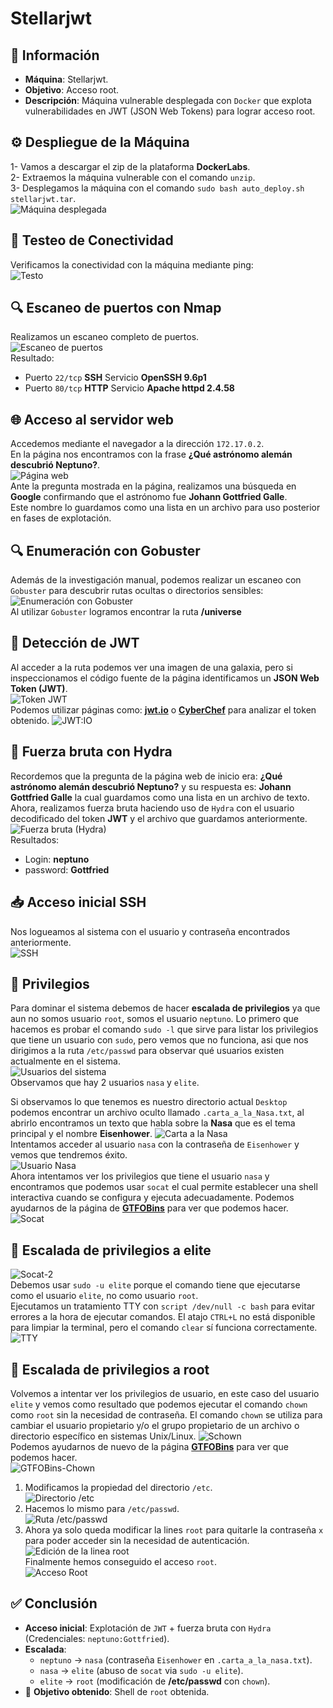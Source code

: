 # Stellarjwt

## 📄 Información
- **Máquina**: Stellarjwt.
- **Objetivo**: Acceso root.
- **Descripción**: Máquina vulnerable desplegada con `Docker` que explota vulnerabilidades en JWT (JSON Web Tokens) para lograr acceso root.

## ⚙️ Despliegue de la Máquina
1- Vamos a descargar el zip de la plataforma **DockerLabs**.  
2- Extraemos la máquina vulnerable con el comando `unzip`.  
3- Desplegamos la máquina con el comando `sudo bash auto_deploy.sh stellarjwt.tar`.  
![Máquina desplegada](images/Maquina%20desplegada.png)  

## 📶 Testeo de Conectividad
Verificamos la conectividad con la máquina mediante ping:  
![Testo](images/Testeo.png)  

## 🔍 Escaneo de puertos con Nmap
Realizamos un escaneo completo de puertos.  
![Escaneo de puertos](images/Escaneo%20de%20puertos.png)  
Resultado:
- Puerto `22/tcp` **SSH** Servicio **OpenSSH 9.6p1**
- Puerto `80/tcp` **HTTP** Servicio **Apache httpd 2.4.58**

## 🌐 Acceso al servidor web
Accedemos mediante el navegador a la dirección `172.17.0.2`.  
En la página nos encontramos con la frase **¿Qué astrónomo alemán descubrió Neptuno?**.  
![Página web](images/Página%20web.png)  
Ante la pregunta mostrada en la página, realizamos una búsqueda en **Google** confirmando que el astrónomo fue **Johann Gottfried Galle**.  
Este nombre lo guardamos como una lista en un archivo para uso posterior en fases de explotación.

## 🔍 Enumeración con Gobuster
Además de la investigación manual, podemos realizar un escaneo con `Gobuster` para descubrir rutas ocultas o directorios sensibles:
![Enumeración con Gobuster](images/Gobuster.png)  
Al utilizar `Gobuster` logramos encontrar la ruta **/universe**

## 🔑 Detección de JWT
Al acceder a la ruta podemos ver una imagen de una galaxia, pero si inspeccionamos el código fuente de la página identificamos un **JSON Web Token (JWT)**.  
![Token JWT](images/Token.png)  
Podemos utilizar páginas como: **[jwt.io](https://jwt.io)** o **[CyberChef](https://gchq.github.io/CyberChef/)** para analizar el token obtenido.
![JWT:IO](images/JWT.png)  

## 🧠 Fuerza bruta con Hydra
Recordemos que la pregunta de la página web de inicio era: **¿Qué astrónomo alemán descubrió Neptuno?** y su respuesta es: **Johann Gottfried Galle** la cual guardamos como una lista en un archivo de texto.  
Ahora, realizamos fuerza bruta haciendo uso de `Hydra` con el usuario decodificado del token **JWT** y el archivo que guardamos anteriormente. 
![Fuerza bruta (Hydra)](images/Hydra.png)    
Resultados: 
- Login: **neptuno**
- password: **Gottfried**

## 📥 Acceso inicial SSH
Nos logueamos al sistema con el usuario y contraseña encontrados anteriormente.  
![SSH](images/SSH.png)  

## 🔐 Privilegios
Para dominar el sistema debemos de hacer **escalada de privilegios** ya que aun no somos usuario `root`, somos el usuario `neptuno`.
Lo primero que hacemos es probar el comando `sudo -l` que sirve para listar los privilegios que tiene un usuario con `sudo`, pero vemos que no funciona, asi que nos dirigimos a la ruta `/etc/passwd` para observar qué usuarios existen actualmente en el sistema.  
![Usuarios del sistema](images/Usuarios.png)  
Observamos que hay 2 usuarios `nasa` y `elite`.  

Si observamos lo que tenemos es nuestro directorio actual `Desktop` podemos encontrar un archivo oculto llamado `.carta_a_la_Nasa.txt`, al abrirlo encontramos un texto que habla sobre la **Nasa** que es el tema principal y el nombre **Eisenhower**.
![Carta a la Nasa](images/Carta%20a%20la%20nasa.png)   
Intentamos acceder al usuario `nasa` con la contraseña de `Eisenhower` y vemos que tendremos éxito.  
![Usuario Nasa](images/Usuario%20nasa.png)   
Ahora intentamos ver los privilegios que tiene el usuario `nasa` y encontramos que podemos usar `socat` el cual permite establecer una shell interactiva cuando se configura y ejecuta adecuadamente. Podemos ayudarnos de la página de **[GTFOBins](https://gtfobins.github.io/)** para ver que podemos hacer.  
![Socat](images/Socat.png)  

## 🚀 Escalada de privilegios a elite
![Socat-2](images/Socat-2.png)  
Debemos usar `sudo -u elite` porque el comando tiene que ejecutarse como el usuario `elite`, no como usuario `root`.  
Ejecutamos un tratamiento TTY con `script /dev/null -c bash` para evitar errores a la hora de ejecutar comandos. El atajo `CTRL+L` no está disponible para limpiar la terminal, pero el comando `clear` sí funciona correctamente.  
![TTY](images/TTY.png)  

## 👑 Escalada de privilegios a root
Volvemos a intentar ver los privilegios de usuario, en este caso del usuario `elite` y vemos como resultado que podemos ejecutar el comando `chown` como `root` sin la necesidad de contraseña. El comando `chown` se utiliza para cambiar el usuario propietario y/o el grupo propietario de un archivo o directorio específico en sistemas Unix/Linux. 
![Schown](images/Chown.png)  
Podemos ayudarnos de nuevo de la página **[GTFOBins](https://gtfobins.github.io/)** para ver que podemos hacer.  
![GTFOBins-Chown](images/GTFOBins-Chown.png)  
1. Modificamos la propiedad del directorio `/etc`.  
![Directorio /etc](images/Directorio%20etc.png)  
2. Hacemos lo mismo para `/etc/passwd`.  
![Ruta /etc/passwd](images/Passwd.png)  
3. Ahora ya solo queda modificar la lines `root` para quitarle la contraseña  `x` para poder acceder sin la necesidad de autenticación.  
![Edición de la linea root](images/Root.png)  
Finalmente hemos conseguido el acceso `root`.  
![Acceso Root](images/Root-2.png)  

## ✅ Conclusión
- **Acceso inicial**: Explotación de `JWT` + fuerza bruta con `Hydra` (Credenciales: `neptuno:Gottfried`).
- **Escalada**: 
    - `neptuno` → `nasa` (contraseña `Eisenhower` en `.carta_a_la_nasa.txt`). 
    - `nasa` → `elite` (abuso de `socat`  via `sudo -u elite`).
    - `elite` → `root` (modificación de **/etc/passwd** con `chown`).
- 🎯 **Objetivo obtenido**: Shell de `root` obtenida.